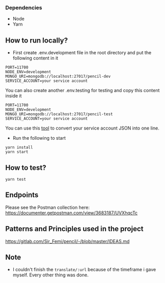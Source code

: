 ### Dependencies

- Node
- Yarn

## How to run locally?

- First create .env.development file in the root directory and put the following content in it

```
PORT=11700
NODE_ENV=development
MONGO_URI=mongodb://localhost:27017/pencil-dev
SERVICE_ACCOUNT=your service account

```

You can also create another .env.testing for testing and copy this content inside it

```
PORT=11700
NODE_ENV=development
MONGO_URI=mongodb://localhost:27017/pencil-test
SERVICE_ACCOUNT=your service account

```
You can use this [tool](https://jsontostring.com/convert-json-to-one-line/) to convert your service account JSON into one line. 

- Run the following to start

```
yarn install
yarn start

```

## How to test? 

`yarn test`

## Endpoints

Please see the Postman collection here: https://documenter.getpostman.com/view/3683187/UVXhqcTc

## Patterns and Principles used in the project

https://gitlab.com/Sir_Femi/pencil/-/blob/master/IDEAS.md

## Note
- I couldn't finish the `translate/:url` because of the timeframe i gave myself. Every other thing was done. 